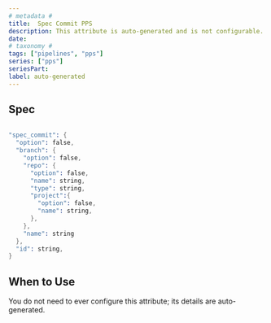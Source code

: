 ```yaml
---
# metadata # 
title:  Spec Commit PPS
description: This attribute is auto-generated and is not configurable.
date: 
# taxonomy #
tags: ["pipelines", "pps"]
series: ["pps"]
seriesPart:
label: auto-generated
---
```


## Spec 

```s

"spec_commit": {
  "option": false,
  "branch": {
    "option": false,
    "repo": {
      "option": false,
      "name": string,
      "type": string,
      "project":{
        "option": false,
        "name": string,
      },
    },
    "name": string
  },
  "id": string,
}

```

## When to Use 

You do not need to ever configure this attribute; its details are auto-generated.
